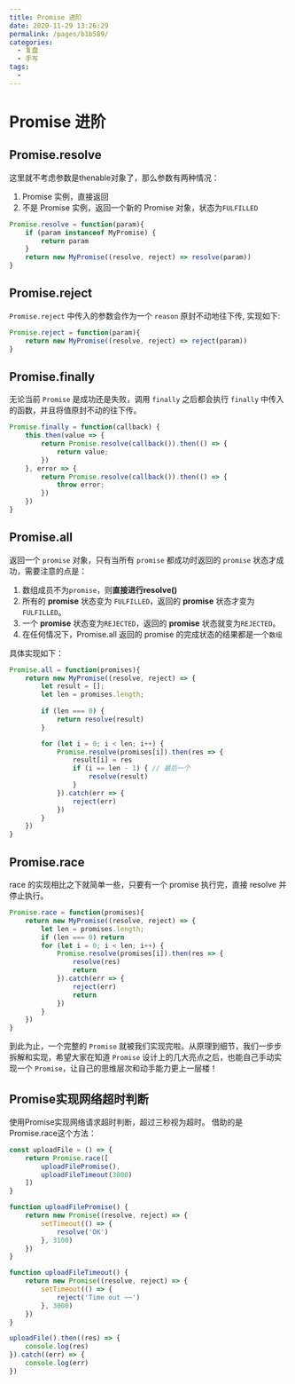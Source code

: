 ```yaml
---
title: Promise 进阶
date: 2020-11-29 13:26:29
permalink: /pages/b1b589/
categories: 
  - 复盘
  - 手写
tags: 
  - 
---
```

# Promise 进阶

## Promise.resolve

这里就不考虑参数是thenable对象了，那么参数有两种情况：

1. Promise 实例，直接返回
2. 不是 Promise 实例，返回一个新的 Promise 对象，状态为`FULFILLED`

```js
Promise.resolve = function(param){
    if (param instanceof MyPromise) {
        return param
    }
    return new MyPromise((resolve, reject) => resolve(param))
}
```

## Promise.reject

`Promise.reject` 中传入的参数会作为一个 `reason` 原封不动地往下传, 实现如下:

```js
Promise.reject = function(param){
    return new MyPromise((resolve, reject) => reject(param))
}
```

## Promise.finally

无论当前 `Promise` 是成功还是失败，调用 `finally` 之后都会执行 `finally` 中传入的函数，并且将值原封不动的往下传。

```js
Promise.finally = function(callback) {
    this.then(value => {
        return Promise.resolve(callback()).then(() => {
            return value;
        })
    }, error => {
        return Promise.resolve(callback()).then(() => {
            throw error;
        })
    })
}
```

## Promise.all

返回一个 `promise` 对象，只有当所有 `promise` 都成功时返回的 `promise` 状态才成功，需要注意的点是：

1. 数组成员不为`promise`，则**直接进行resolve()**
2. 所有的 **promise** 状态变为 `FULFILLED`，返回的 **promise** 状态才变为 `FULFILLED`。
3. 一个 **promise** 状态变为`REJECTED`，返回的 **promise** 状态就变为`REJECTED`。
4. 在任何情况下，Promise.all 返回的 promise 的完成状态的结果都是一个`数组`

具体实现如下：

```js
Promise.all = function(promises){
    return new MyPromise((resolve, reject) => {
        let result = [];
        let len = promises.length;
        
        if (len === 0) {
            return resolve(result)
        }

        for (let i = 0; i < len; i++) {
            Promise.resolve(promises[i]).then(res => {
                result[i] = res
                if (i == len - 1) { // 最后一个
                    resolve(result)
                }
            }).catch(err => {
                reject(err)
            })
        }
    })
}
```

## Promise.race

race 的实现相比之下就简单一些，只要有一个 promise 执行完，直接 resolve 并停止执行。

```js
Promise.race = function(promises){
    return new MyPromise((resolve, reject) => {
        let len = promises.length;
        if (len === 0) return
        for (let i = 0; i < len; i++) {
            Promise.resolve(promises[i]).then(res => {
                resolve(res)
                return
            }).catch(err => {
                reject(err)
                return
            })
        }
    })
}
```

到此为止，一个完整的 `Promise` 就被我们实现完啦。从原理到细节，我们一步步拆解和实现，希望大家在知道 `Promise` 设计上的几大亮点之后，也能自己手动实现一个 `Promise`，让自己的思维层次和动手能力更上一层楼！


## Promise实现网络超时判断

使用Promise实现网络请求超时判断，超过三秒视为超时。 借助的是Promise.race这个方法：

```js
const uploadFile = () => {
    return Promise.race([
        uploadFilePromise(),
        uploadFileTimeout(3000)
    ])
}

function uploadFilePromise() {
    return new Promise((resolve, reject) => {
        setTimeout(() => {
            resolve('OK')
        }, 3100)
    })
}

function uploadFileTimeout() {
    return new Promise((resolve, reject) => {
        setTimeout(() => {
            reject('Time out ~~')
        }, 3000)
    })
}

uploadFile().then((res) => {
    console.log(res)
}).catch((err) => {
    console.log(err)
})
```
